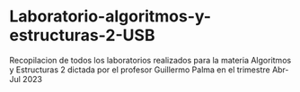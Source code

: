# Laboratorio-algoritmos-y-estructuras-2-USB
Recopilacion de todos los laboratorios realizados para la materia Algoritmos y Estructuras 2 dictada por el profesor Guillermo Palma en el trimestre Abr-Jul 2023
